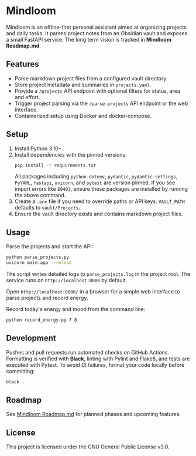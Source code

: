 # Mindloom

Mindloom is an offline-first personal assistant aimed at organizing projects and daily tasks. It parses project notes from an Obsidian vault and exposes a small FastAPI service. The long term vision is tracked in **Mindloom Roadmap.md**.

## Features
- Parse markdown project files from a configured vault directory.
- Store project metadata and summaries in `projects.yaml`.
- Provide a `/projects` API endpoint with optional filters for status, area and effort.
- Trigger project parsing via the `/parse-projects` API endpoint or the web interface.
- Containerized setup using Docker and docker-compose.

## Setup
1. Install Python 3.10+.
2. Install dependencies with the pinned versions:
   ```bash
   pip install -r requirements.txt
   ```
   All packages including `python-dotenv`, `pydantic`, `pydantic-settings`, `PyYAML`, `fastapi`, `uvicorn`, and `pytest` are version pinned. If you see import errors like `E0401`, ensure these packages are installed by running the above command.
3. Create a `.env` file if you need to override paths or API keys. `VAULT_PATH` defaults to `vault/Projects`.
4. Ensure the vault directory exists and contains markdown project files.

## Usage
Parse the projects and start the API:
```bash
python parse_projects.py
uvicorn main:app --reload
```
The script writes detailed logs to `parse_projects.log` in the project root.
The service runs on `http://localhost:8000` by default.

Open `http://localhost:8000/` in a browser for a simple web interface to parse projects and record energy.

Record today's energy and mood from the command line:
```bash
python record_energy.py 7 8
```

## Development
Pushes and pull requests run automated checks on GitHub Actions. Formatting is
verified with **Black**, linting with Pylint and Flake8, and tests are executed
with Pytest. To avoid CI failures, format your code locally before committing:
```bash
black .
```

## Roadmap
See [Mindloom Roadmap.md](Mindloom%20Roadmap.md) for planned phases and upcoming features.

## License
This project is licensed under the GNU General Public License v3.0.
